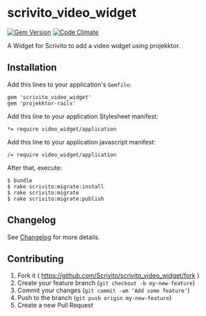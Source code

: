 # scrivito_video_widget

[![Gem Version](https://badge.fury.io/rb/scrivito_video_widget.svg)](http://badge.fury.io/rb/scrivito_video_widget)
[![Code Climate](https://codeclimate.com/github/Scrivito/scrivito_video_widget/badges/gpa.svg)](https://codeclimate.com/github/Scirvito/scrivito_video_widget)

A Widget for Scrivito to add a video widget using projekktor.

## Installation

Add this lines to your application's `Gemfile`:

    gem 'scrivito_video_widget'
    gem 'projekktor-rails'

Add this line to your application Stylesheet manifest:

    *= require video_widget/application

Add this line to your application javascript manifest:

    /= require video_widget/application

After that, execute:

    $ bundle
    $ rake scrivito:migrate:install
    $ rake scrivito:migrate
    $ rake scrivito:migrate:publish

## Changelog

See [Changelog](https://github.com/Scrivito/scrivito_video_widget/blob/master/CHANGELOG.md) for more
details.

## Contributing

1. Fork it ( https://github.com/Scrivito/scrivito_video_widget/fork )
2. Create your feature branch (`git checkout -b my-new-feature`)
3. Commit your changes (`git commit -am 'Add some feature'`)
4. Push to the branch (`git push origin my-new-feature`)
5. Create a new Pull Request